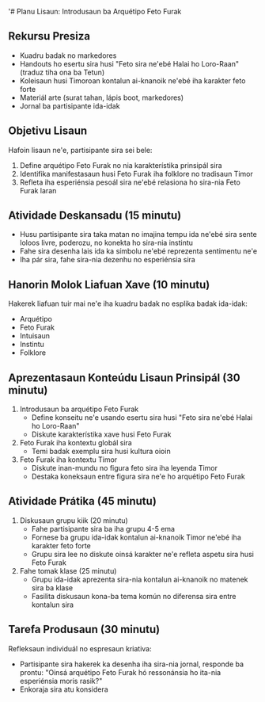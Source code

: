 '# Planu Lisaun: Introdusaun ba Arquétipo Feto Furak

## Rekursu Presiza
- Kuadru badak no markedores
- Handouts ho esertu sira husi "Feto sira ne'ebé Halai ho Loro-Raan" (traduz tiha ona ba Tetun)
- Koleisaun husi Timoroan kontalun ai-knanoik ne'ebé iha karakter feto forte
- Materiál arte (surat tahan, lápis boot, markedores)
- Jornal ba partisipante ida-idak

## Objetivu Lisaun
Hafoin lisaun ne'e, partisipante sira sei bele:
1. Define arquétipo Feto Furak no nia karakterístika prinsipál sira
2. Identifika manifestasaun husi Feto Furak iha folklore no tradisaun Timor
3. Refleta iha esperiénsia pesoál sira ne'ebé relasiona ho sira-nia Feto Furak laran

## Atividade Deskansadu (15 minutu)
- Husu partisipante sira taka matan no imajina tempu ida ne'ebé sira sente loloos livre, poderozu, no konekta ho sira-nia instintu
- Fahe sira desenha lais ida ka símbolu ne'ebé reprezenta sentimentu ne'e
- Iha pár sira, fahe sira-nia dezenhu no esperiénsia sira

## Hanorin Molok Liafuan Xave (10 minutu)
Hakerek liafuan tuir mai ne'e iha kuadru badak no esplika badak ida-idak:
- Arquétipo
- Feto Furak
- Intuisaun
- Instintu
- Folklore

## Aprezentasaun Konteúdu Lisaun Prinsipál (30 minutu)
1. Introdusaun ba arquétipo Feto Furak
   - Define konseitu ne'e usando esertu sira husi "Feto sira ne'ebé Halai ho Loro-Raan"
   - Diskute karakterístika xave husi Feto Furak
2. Feto Furak iha kontextu globál sira
   - Temi badak exemplu sira husi kultura oioin
3. Feto Furak iha kontextu Timor
   - Diskute inan-mundu no figura feto sira iha leyenda Timor
   - Destaka koneksaun entre figura sira ne'e ho arquétipo Feto Furak

## Atividade Prátika (45 minutu)
1. Diskusaun grupu kiik (20 minutu)
   - Fahe partisipante sira ba iha grupu 4-5 ema
   - Fornese ba grupu ida-idak kontalun ai-knanoik Timor ne'ebé iha karakter feto forte
   - Grupu sira lee no diskute oinsá karakter ne'e refleta aspetu sira husi Feto Furak
2. Fahe tomak klase (25 minutu)
   - Grupu ida-idak aprezenta sira-nia kontalun ai-knanoik no matenek sira ba klase
   - Fasilita diskusaun kona-ba tema komún no diferensa sira entre kontalun sira

## Tarefa Produsaun (30 minutu)
Refleksaun individuál no espresaun kriativa:
- Partisipante sira hakerek ka desenha iha sira-nia jornal, responde ba prontu: "Oinsá arquétipo Feto Furak hó ressonánsia ho ita-nia esperiénsia moris rasik?"
- Enkoraja sira atu konsidera